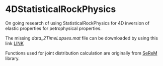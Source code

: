 # 4DStatisticalRockPhysics
On going research of using StatisticalRockPhysics for 4D inversion of elastic properties for petrophysical properties.

The missing *data_2TimeLapses.mat* file can be downloaded by using this link [LINK](https://drive.google.com/file/d/1rxLLLT5AJWugqFr9qPPxSN7UoLJs9Ten/view?usp=sharing)

Functions used for joint distribution calculation are originally from [SeReM](https://github.com/seismicreservoirmodeling/SeReM) library.
